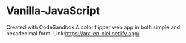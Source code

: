 # Vanilla-JavaScript
Created with CodeSandbox
A color flipper web app in both simple and hexadecimal form.
Link:https://arc-en-ciel.netlify.app/
